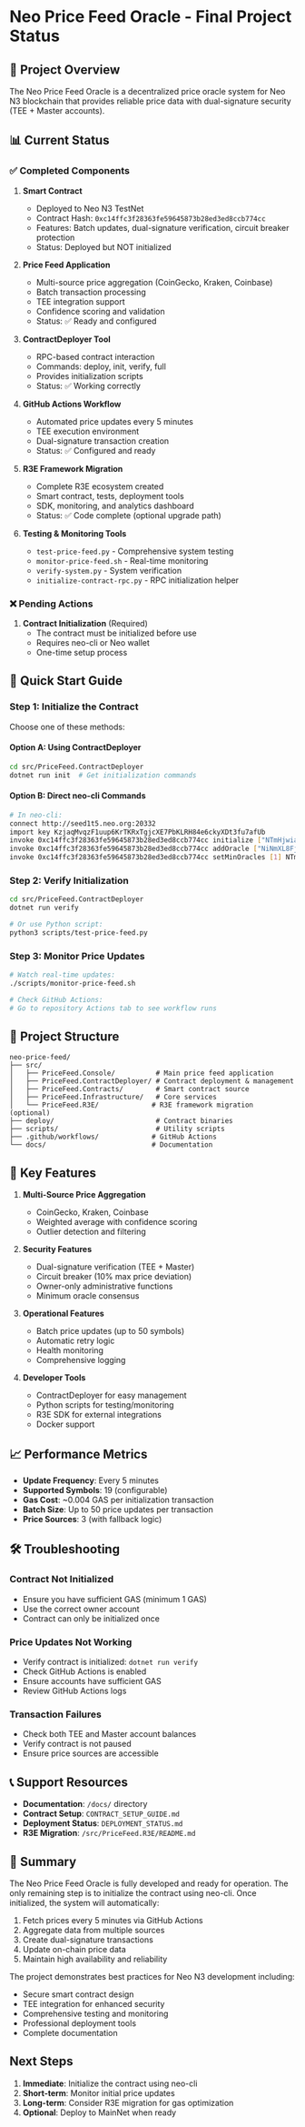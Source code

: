 # Neo Price Feed Oracle - Final Project Status

## 🎯 Project Overview

The Neo Price Feed Oracle is a decentralized price oracle system for Neo N3 blockchain that provides reliable price data with dual-signature security (TEE + Master accounts).

## 📊 Current Status

### ✅ Completed Components

1. **Smart Contract**
   - Deployed to Neo N3 TestNet
   - Contract Hash: `0xc14ffc3f28363fe59645873b28ed3ed8ccb774cc`
   - Features: Batch updates, dual-signature verification, circuit breaker protection
   - Status: Deployed but NOT initialized

2. **Price Feed Application**
   - Multi-source price aggregation (CoinGecko, Kraken, Coinbase)
   - Batch transaction processing
   - TEE integration support
   - Confidence scoring and validation
   - Status: ✅ Ready and configured

3. **ContractDeployer Tool**
   - RPC-based contract interaction
   - Commands: deploy, init, verify, full
   - Provides initialization scripts
   - Status: ✅ Working correctly

4. **GitHub Actions Workflow**
   - Automated price updates every 5 minutes
   - TEE execution environment
   - Dual-signature transaction creation
   - Status: ✅ Configured and ready

5. **R3E Framework Migration**
   - Complete R3E ecosystem created
   - Smart contract, tests, deployment tools
   - SDK, monitoring, and analytics dashboard
   - Status: ✅ Code complete (optional upgrade path)

6. **Testing & Monitoring Tools**
   - `test-price-feed.py` - Comprehensive system testing
   - `monitor-price-feed.sh` - Real-time monitoring
   - `verify-system.py` - System verification
   - `initialize-contract-rpc.py` - RPC initialization helper

### ❌ Pending Actions

1. **Contract Initialization** (Required)
   - The contract must be initialized before use
   - Requires neo-cli or Neo wallet
   - One-time setup process

## 🚀 Quick Start Guide

### Step 1: Initialize the Contract

Choose one of these methods:

#### Option A: Using ContractDeployer
```bash
cd src/PriceFeed.ContractDeployer
dotnet run init  # Get initialization commands
```

#### Option B: Direct neo-cli Commands
```bash
# In neo-cli:
connect http://seed1t5.neo.org:20332
import key KzjaqMvqzF1uup6KrTKRxTgjcXE7PbKLRH84e6ckyXDt3fu7afUb
invoke 0xc14ffc3f28363fe59645873b28ed3ed8ccb774cc initialize ["NTmHjwiadq4g3VHpJ5FQigQcD4fF5m8TyX","NiNmXL8FjEUEs1nfX9uHFBNaenxDHJtmuB"] NTmHjwiadq4g3VHpJ5FQigQcD4fF5m8TyX
invoke 0xc14ffc3f28363fe59645873b28ed3ed8ccb774cc addOracle ["NiNmXL8FjEUEs1nfX9uHFBNaenxDHJtmuB"] NTmHjwiadq4g3VHpJ5FQigQcD4fF5m8TyX
invoke 0xc14ffc3f28363fe59645873b28ed3ed8ccb774cc setMinOracles [1] NTmHjwiadq4g3VHpJ5FQigQcD4fF5m8TyX
```

### Step 2: Verify Initialization
```bash
cd src/PriceFeed.ContractDeployer
dotnet run verify

# Or use Python script:
python3 scripts/test-price-feed.py
```

### Step 3: Monitor Price Updates
```bash
# Watch real-time updates:
./scripts/monitor-price-feed.sh

# Check GitHub Actions:
# Go to repository Actions tab to see workflow runs
```

## 📁 Project Structure

```
neo-price-feed/
├── src/
│   ├── PriceFeed.Console/          # Main price feed application
│   ├── PriceFeed.ContractDeployer/ # Contract deployment & management
│   ├── PriceFeed.Contracts/        # Smart contract source
│   ├── PriceFeed.Infrastructure/   # Core services
│   └── PriceFeed.R3E/             # R3E framework migration (optional)
├── deploy/                         # Contract binaries
├── scripts/                        # Utility scripts
├── .github/workflows/             # GitHub Actions
└── docs/                          # Documentation
```

## 🔧 Key Features

1. **Multi-Source Price Aggregation**
   - CoinGecko, Kraken, Coinbase
   - Weighted average with confidence scoring
   - Outlier detection and filtering

2. **Security Features**
   - Dual-signature verification (TEE + Master)
   - Circuit breaker (10% max price deviation)
   - Owner-only administrative functions
   - Minimum oracle consensus

3. **Operational Features**
   - Batch price updates (up to 50 symbols)
   - Automatic retry logic
   - Health monitoring
   - Comprehensive logging

4. **Developer Tools**
   - ContractDeployer for easy management
   - Python scripts for testing/monitoring
   - R3E SDK for external integrations
   - Docker support

## 📈 Performance Metrics

- **Update Frequency**: Every 5 minutes
- **Supported Symbols**: 19 (configurable)
- **Gas Cost**: ~0.004 GAS per initialization transaction
- **Batch Size**: Up to 50 price updates per transaction
- **Price Sources**: 3 (with fallback logic)

## 🛠️ Troubleshooting

### Contract Not Initialized
- Ensure you have sufficient GAS (minimum 1 GAS)
- Use the correct owner account
- Contract can only be initialized once

### Price Updates Not Working
- Verify contract is initialized: `dotnet run verify`
- Check GitHub Actions is enabled
- Ensure accounts have sufficient GAS
- Review GitHub Actions logs

### Transaction Failures
- Check both TEE and Master account balances
- Verify contract is not paused
- Ensure price sources are accessible

## 📞 Support Resources

- **Documentation**: `/docs/` directory
- **Contract Setup**: `CONTRACT_SETUP_GUIDE.md`
- **Deployment Status**: `DEPLOYMENT_STATUS.md`
- **R3E Migration**: `/src/PriceFeed.R3E/README.md`

## 🎉 Summary

The Neo Price Feed Oracle is fully developed and ready for operation. The only remaining step is to initialize the contract using neo-cli. Once initialized, the system will automatically:

1. Fetch prices every 5 minutes via GitHub Actions
2. Aggregate data from multiple sources
3. Create dual-signature transactions
4. Update on-chain price data
5. Maintain high availability and reliability

The project demonstrates best practices for Neo N3 development including:
- Secure smart contract design
- TEE integration for enhanced security
- Comprehensive testing and monitoring
- Professional deployment tools
- Complete documentation

## Next Steps

1. **Immediate**: Initialize the contract using neo-cli
2. **Short-term**: Monitor initial price updates
3. **Long-term**: Consider R3E migration for gas optimization
4. **Optional**: Deploy to MainNet when ready